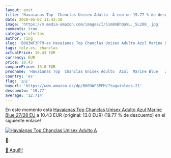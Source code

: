 ```yaml
---
layout: post
title: 'Havaianas Top  Chanclas Unisex Adulto  A con un 19.77 % de descuento'
date: 2020-05-07 11:42:10
image: 'https://m.media-amazon.com/images/I/51m8mBhQaVL._SL200_.jpg'
comments: true
category: ofertas
author: ring
slug: 'B003WF3PFM-es Havaianas Top Chanclas Unisex Adulto Azul Marine Blue...'
tags: tole.es, chanclas
actualPrice: 10.43 EUR
currency: EUR
price: 10.43
comparePrice: 13.0 EUR
prodname: 'Havaianas Top  Chanclas Unisex Adulto  Azul  Marine Blue   27/28 EU'
country: 'es'
flag: '🇪🇸'
buyurl: 'https://www.amazon.es/dp/B003WF3PFM/?tag=tolees-21'
descuento: '19.77'
average: '12.714'
---
```


En este momento está [Havaianas Top  Chanclas Unisex Adulto  Azul  Marine Blue   27/28 EU](https://www.amazon.es/dp/B003WF3PFM/?tag=tolees-21) a 10.43 EUR (original: 13.0 EUR) (19.77 %  de descuento) en el siguiente enlace!

[![Havaianas Top  Chanclas Unisex Adulto  A](https://m.media-amazon.com/images/I/51m8mBhQaVL._SL200_.jpg)](https://www.amazon.es/dp/B003WF3PFM/?tag=tolees-21)

🔎:


[🛒 Aquí!!!](https://www.amazon.es/dp/B003WF3PFM/?tag=tolees-21)
